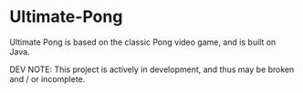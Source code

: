 # Ultimate-Pong
Ultimate Pong is based on the classic Pong video game, and is built on Java.

DEV NOTE: This project is actively in development, and thus may be broken and / or incomplete.
